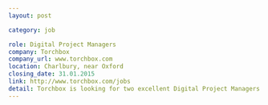 ```yaml
---
layout: post

category: job

role: Digital Project Managers
company: Torchbox
company_url: www.torchbox.com
location: Charlbury, near Oxford
closing_date: 31.01.2015
link: http://www.torchbox.com/jobs
detail: Torchbox is looking for two excellent Digital Project Managers - a junior project manager/account manager and a more experienced PM. The lucky candidates will join our fantastic team working with high profile clients including major charities and NGOs.
---
```

